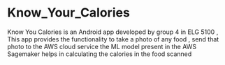# Know_Your_Calories
Know You Calories is an Android app developed by group 4 in ELG 5100 , This app provides the functionality to take a photo of any food , send that photo to the AWS cloud service the ML model present in the AWS Sagemaker helps in calculating the calories in the food scanned 
